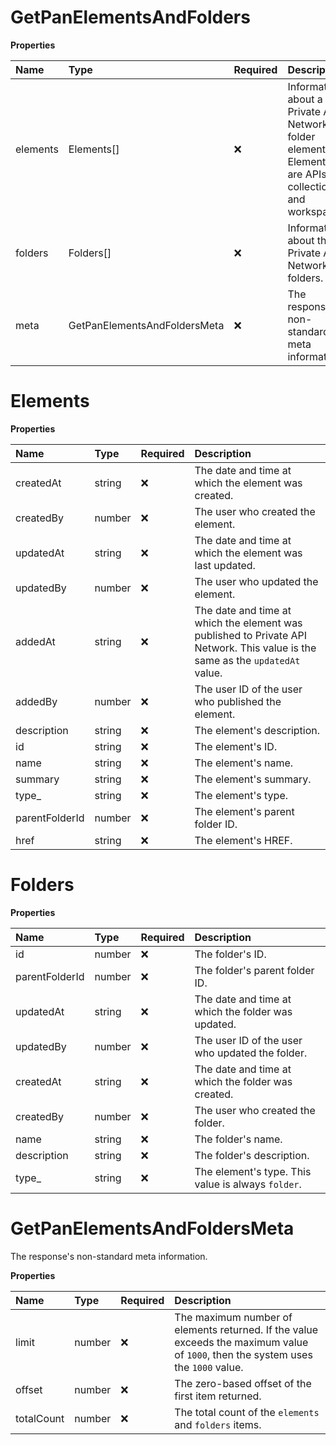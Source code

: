 # GetPanElementsAndFolders

**Properties**

| Name     | Type                         | Required | Description                                                                                                |
| :------- | :--------------------------- | :------- | :--------------------------------------------------------------------------------------------------------- |
| elements | Elements[]                   | ❌       | Information about a Private API Network's folder elements. Elements are APIs, collections, and workspaces. |
| folders  | Folders[]                    | ❌       | Information about the Private API Network's folders.                                                       |
| meta     | GetPanElementsAndFoldersMeta | ❌       | The response's non-standard meta information.                                                              |

# Elements

**Properties**

| Name           | Type   | Required | Description                                                                                                                   |
| :------------- | :----- | :------- | :---------------------------------------------------------------------------------------------------------------------------- |
| createdAt      | string | ❌       | The date and time at which the element was created.                                                                           |
| createdBy      | number | ❌       | The user who created the element.                                                                                             |
| updatedAt      | string | ❌       | The date and time at which the element was last updated.                                                                      |
| updatedBy      | number | ❌       | The user who updated the element.                                                                                             |
| addedAt        | string | ❌       | The date and time at which the element was published to Private API Network. This value is the same as the `updatedAt` value. |
| addedBy        | number | ❌       | The user ID of the user who published the element.                                                                            |
| description    | string | ❌       | The element's description.                                                                                                    |
| id             | string | ❌       | The element's ID.                                                                                                             |
| name           | string | ❌       | The element's name.                                                                                                           |
| summary        | string | ❌       | The element's summary.                                                                                                        |
| type\_         | string | ❌       | The element's type.                                                                                                           |
| parentFolderId | number | ❌       | The element's parent folder ID.                                                                                               |
| href           | string | ❌       | The element's HREF.                                                                                                           |

# Folders

**Properties**

| Name           | Type   | Required | Description                                        |
| :------------- | :----- | :------- | :------------------------------------------------- |
| id             | number | ❌       | The folder's ID.                                   |
| parentFolderId | number | ❌       | The folder's parent folder ID.                     |
| updatedAt      | string | ❌       | The date and time at which the folder was updated. |
| updatedBy      | number | ❌       | The user ID of the user who updated the folder.    |
| createdAt      | string | ❌       | The date and time at which the folder was created. |
| createdBy      | number | ❌       | The user who created the folder.                   |
| name           | string | ❌       | The folder's name.                                 |
| description    | string | ❌       | The folder's description.                          |
| type\_         | string | ❌       | The element's type. This value is always `folder`. |

# GetPanElementsAndFoldersMeta

The response's non-standard meta information.

**Properties**

| Name       | Type   | Required | Description                                                                                                                       |
| :--------- | :----- | :------- | :-------------------------------------------------------------------------------------------------------------------------------- |
| limit      | number | ❌       | The maximum number of elements returned. If the value exceeds the maximum value of `1000`, then the system uses the `1000` value. |
| offset     | number | ❌       | The zero-based offset of the first item returned.                                                                                 |
| totalCount | number | ❌       | The total count of the `elements` and `folders` items.                                                                            |

<!-- This file was generated by liblab | https://liblab.com/ -->
